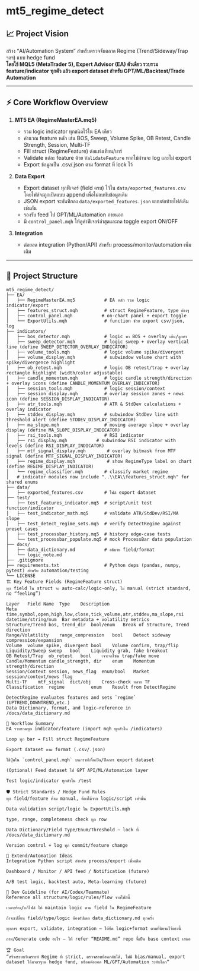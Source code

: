 # mt5_regime_detect

## 📈 **Project Vision**

สร้าง “AI/Automation System” สำหรับตรวจจับตลาด Regime (Trend/Sideway/Trap ฯลฯ) แบบ hedge fund  
**โดยใช้ MQL5 (MetaTrader 5), Expert Advisor (EA) ตัวเดียว รวบรวม feature/indicator ทุกตัว แล้ว export dataset สำหรับ GPT/ML/Backtest/Trade Automation**

---

## ⚡️ **Core Workflow Overview**

1. **MT5 EA (RegimeMasterEA.mq5)**

   - รวม logic indicator ทุกชนิดไว้ใน EA เดียว
   - คำนวณ feature หลัก เช่น BOS, Sweep, Volume Spike, OB Retest, Candle Strength, Session, Multi-TF
   - Fill struct (RegimeFeature) ต่อแท่งเทียน/บาร์
   - Validate แต่ละ feature ด้วย `ValidateFeature` หากไม่ผ่านจะ log และไม่ export
   - Export ข้อมูลเป็น .csv/.json ตาม format ที่ lock ไว้

2. **Data Export**

    - Export dataset ทุกฟีเจอร์ (field ครบ) ไว้ใน `data/exported_features.csv`
      โดยไฟล์จะถูกเปิดแบบ append เพื่อไม่ลบทับข้อมูลเดิม
    - JSON export จะบันทึกลง `data/exported_features.json` แบบต่อท้ายไฟล์เดิมเช่นกัน
    - รองรับ feed ไป GPT/ML/Automation ภายนอก
    - มี `control_panel.mqh` ให้ดูค่าฟีเจอร์ล่าสุดและกด toggle export ON/OFF

3. **Integration**
   - ต่อยอด integration (Python/API) สำหรับ process/monitor/automation เพิ่มเติม

---

## 🧩 **Project Structure**

```plaintext
mt5_regime_detect/
├── EA/
│   ├── RegimeMasterEA.mq5           # EA หลัก รวม logic indicator/export
│   ├── features_struct.mqh          # struct RegimeFeature, type ต่างๆ
│   ├── control_panel.mqh           # on-chart panel + export toggle
│   └── ExportUtils.mqh              # function ช่วย export csv/json, log
├── indicators/
│   ├── bos_detector.mqh             # logic หา BOS + overlay เส้น/ลูกศร
│   ├── sweep_detector.mqh           # logic sweep + overlay vertical line (define SWEEP_DETECTOR_OVERLAY_INDICATOR)
│   ├── volume_tools.mqh             # logic volume spike/divergent
│   ├── volume_display.mqh           # subwindow volume chart with spike/divergence highlight
│   ├── ob_retest.mqh                # logic OB retest/trap + overlay rectangle highlight (width/color adjustable)
│   ├── candle_momentum.mqh          # logic candle strength/direction + overlay icons (define CANDLE_MOMENTUM_OVERLAY_INDICATOR)
│   ├── session_tools.mqh            # logic session/context
│   ├── session_display.mqh          # overlay session zones + news icon (define SESSION_DISPLAY_INDICATOR)
│   ├── atr_tools.mqh                # ATR & StdDev calculations + overlay indicator
│   ├── stddev_display.mqh           # subwindow StdDev line with threshold alert (define STDDEV_DISPLAY_INDICATOR)
│   ├── ma_slope.mqh                 # moving average slope + overlay display (define MA_SLOPE_DISPLAY_INDICATOR)
│   ├── rsi_tools.mqh                # RSI indicator
│   ├── rsi_display.mqh           # subwindow RSI indicator with levels (define RSI_DISPLAY_INDICATOR)
│   ├── mtf_signal_display.mqh        # overlay bitmask from MTF signal (define MTF_SIGNAL_DISPLAY_INDICATOR)
│   ├── regime_display.mqh            # show RegimeType label on chart (define REGIME_DISPLAY_INDICATOR)
│   └── regime_classifier.mqh        # classify market regime
│   # indicator modules now include "..\\EA\\features_struct.mqh" for shared enums
├── data/
│   ├── exported_features.csv        # ไฟล์ export dataset
├── test/
│   ├── test_features_indicator.mq5  # script/unit test function/indicator
│   ├── test_indicator_math.mq5      # validate ATR/StdDev/RSI/MA slope
│   ├── test_detect_regime_sets.mq5  # verify DetectRegime against preset cases
│   ├── test_processbar_history.mq5  # history edge-case tests
│   └── test_processbar_populate.mq5 # mock ProcessBar data population
├── docs/
│   ├── data_dictionary.md           # อธิบาย field/format
│   └── logic_note.md
├── .gitignore
├── requirements.txt                 # Python deps (pandas, numpy, pytest) สำหรับ automation/testing
└── LICENSE
🏗 Key Feature Fields (RegimeFeature struct)
ทุก field ใน struct จะ auto-calc/logic-only, ไม่ manual (strict standard, no “feeling”)

Layer	Field Name	Type	Description
Meta    time,symbol,open,high,low,close,tick_volume,atr,stddev,ma_slope,rsi datetime/string/num  Bar metadata + volatility metrics
Structure/Trend	bos, trend_dir	bool/enum	Break of Structure, Trend direction
Range/Volatility	range_compression	bool	Detect sideway compression/expansion
Volume	volume_spike, divergent	bool	Volume confirm, trap/flip
Liquidity/Sweep	sweep	bool	Liquidity grab, fake breakout
OB Retest/Trap	ob_retest	bool	เจาะจงโซน trap/fake move
Candle/Momentum	candle_strength, dir	enum	Momentum strength/direction
Session/Context	session, news_flag	enum/bool	Market session/context/news flag
Multi-TF	mtf_signal	dict/obj	Cross-check หลาย TF
Classification  regime          enum    Result from DetectRegime

DetectRegime evaluates features and sets `regime` (UPTREND,DOWNTREND,etc.)
Data Dictionary, format, and logic—reference in /docs/data_dictionary.md

🔁 Workflow Summary
EA รวบรวมทุก indicator/feature (import mqh ทุกตัวใน /indicators)

Loop ทุก bar → Fill struct RegimeFeature

Export dataset ตาม format (.csv/.json)

ใช้ปุ่มใน `control_panel.mqh` บนกราฟเพื่อเปิด/ปิดการ export dataset

(Optional) Feed dataset ไป GPT API/ML/Automation layer

Test logic/indicator ทุกตัวใน /test

🛡 Strict Standards / Hedge Fund Rules
ทุก field/feature ห้าม manual, ต้องได้จาก logic/script เท่านั้น

Data validation script/logic ใน ExportUtils.mqh

type, range, completeness check ทุก row

Data Dictionary/Field Type/Enum/Threshold — lock ที่ /docs/data_dictionary.md

Version control + log ทุก commit/feature change

🧠 Extend/Automation Ideas
Integration Python script สำหรับ process/export เพิ่มเติม

Dashboard / Monitor / API feed / Notification (future)

A/B test logic, backtest auto, Meta-learning (future)

👊 Dev Guideline (for AI/Codex/Teammate)
Reference all structure/logic/rules/flow จากไฟล์นี้

เวลาสร้าง/แก้ไฟล์ ให้ maintain logic ตาม field ใน RegimeFeature

ถ้าจะเปลี่ยน field/type/logic ต้องอัปเดต data_dictionary.md ทุกครั้ง

ทุกการ export, validate, integration — ให้ยึด logic+format ตามที่นิยามไว้ตรงนี้

ถาม/Generate code อะไร — ให้ refer “README.md” repo นี้เป็น base context เสมอ

🏆 Goal
“สร้างระบบวิเคราะห์ Regime ที่ strict, ตรวจสอบย้อนกลับได้, ไม่มี bias/manual, export dataset ได้มาตรฐาน hedge fund, พร้อมต่อยอด ML/GPT/Automation ระดับโลก”
```
